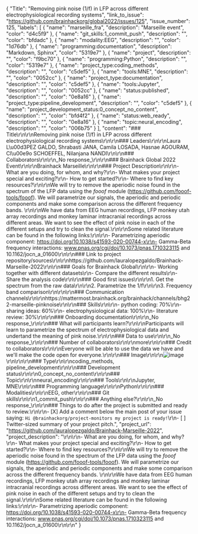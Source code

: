 {
  "Title": "Removing pink noise (1/f) in LFP across different electrophysiological recording systems",
  "link_to_issue": "https://github.com/brainhackorg/global2022/issues/125",
  "issue_number": 125,
  "labels": [
    {
      "name": "marseille_fra",
      "description": "Marseille event",
      "color": "d4c5f9"
    },
    {
      "name": "git_skills:1_commit_push",
      "description": "",
      "color": "bfdadc"
    },
    {
      "name": "modality:EEG",
      "description": "",
      "color": "1d76db"
    },
    {
      "name": "programming:documentation",
      "description": "Markdown, Sphinx",
      "color": "5319e7"
    },
    {
      "name": "project",
      "description": "",
      "color": "f9bc70"
    },
    {
      "name": "programming:Python",
      "description": "",
      "color": "5319e7"
    },
    {
      "name": "project_type:coding_methods",
      "description": "",
      "color": "c5def5"
    },
    {
      "name": "tools:MNE",
      "description": "",
      "color": "0052cc"
    },
    {
      "name": "project_type:documentation",
      "description": "",
      "color": "c5def5"
    },
    {
      "name": "tools:Jupyter",
      "description": "",
      "color": "0052cc"
    },
    {
      "name": "status:published",
      "description": "",
      "color": "0e8a16"
    },
    {
      "name": "project_type:pipeline_development",
      "description": "",
      "color": "c5def5"
    },
    {
      "name": "project_development_status:0_concept_no_content",
      "description": "",
      "color": "bfd4f2"
    },
    {
      "name": "status:web_ready",
      "description": "",
      "color": "0e8a16"
    },
    {
      "name": "topic:neural_encoding",
      "description": "",
      "color": "006b75"
    }
  ],
  "content": "### Title\r\n\r\nRemoving pink noise (1/f) in LFP across different electrophysiological recording systems\r\n\r\n### Leaders\r\n\r\nLaura L\u00d3PEZ GALDO, Shrabasti JANA, Camila LOSADA, Hasnae AGOURAM, Cl\u00e9o SCHOEFFEL, Nilanjana NANDI\r\n\r\n### Collaborators\r\n\r\n_No response_\r\n\r\n### Brainhack Global 2022 Event\r\n\r\nBrainhack Marseille\r\n\r\n### Project Description\r\n\r\n- What are you doing, for whom, and why?\r\n- What makes your project special and exciting?\r\n- How to get started?\r\n- Where to find key resources?\r\n\r\nWe will try to remove the aperiodic noise found in the spectrum of the LFP data using the _fooof_ module (https://github.com/fooof-tools/fooof). We will parametrize our signals, the aperiodic and periodic components and make some comparison across the different frequency bands. \r\n\r\nWe have data from EEG human recordings, LFP monkey utah array recordings and monkey laminar intracranial recordings across different areas. We want to see the effect of pink noise in each of the different setups and try to clean the signal.\r\n\r\nSome related literature can be found in the following links:\r\n\r\n- Parametrizing aperiodic component: https://doi.org/10.1038/s41593-020-00744-x\r\n- Gamma-Beta frequency interactions: www.pnas.org/cgi/doi/10.1073/pnas.1710323115 and 10.1162/jocn_a_01600\r\n\r\n### Link to project repository/sources\r\n\r\nhttps://github.com/lauralopezgaldo/Brainhack-Marseille-2022\r\n\r\n### Goals for Brainhack Global\r\n\r\n- Working together with different datasets\r\n- Compare the different results\r\n- Share the analysis code\r\n\r\n### Good first issues\r\n\r\n1. Get the spectrum from the raw data\r\n\r\n2. Parametrize the 1/f\r\n\r\n3. Frequency band comparison\r\n\r\n\r\n### Communication channels\r\n\r\nhttps://mattermost.brainhack.org/brainhack/channels/bhg22-marseille-pinknoise\r\n\r\n### Skills\r\n\r\n- python coding: 70%\r\n- sharing ideas: 60%\r\n- electrophysiological data: 100%\r\n- literature review: 30%\r\n\r\n### Onboarding documentation\r\n\r\n_No response_\r\n\r\n### What will participants learn?\r\n\r\nParticipants will learn to parametrize the spectrum of electrophysiological data and undertand the meaning of pink noise.\r\n\r\n### Data to use\r\n\r\n_No response_\r\n\r\n### Number of collaborators\r\n\r\nmore\r\n\r\n### Credit to collaborators\r\n\r\nEveryone will be able to use the data we have and we'll make the code open for everyone.\r\n\r\n### Image\r\n\r\n![image](https://user-images.githubusercontent.com/44520889/204252282-aea67e58-00c8-4dc3-85f0-0b15a0ef8e07.png)\r\n\r\n\r\n### Type\r\n\r\ncoding_methods, pipeline_development\r\n\r\n### Development status\r\n\r\n0_concept_no_content\r\n\r\n### Topic\r\n\r\nneural_encoding\r\n\r\n### Tools\r\n\r\nJupyter, MNE\r\n\r\n### Programming language\r\n\r\nPython\r\n\r\n### Modalities\r\n\r\nEEG, other\r\n\r\n### Git skills\r\n\r\n1_commit_push\r\n\r\n### Anything else?\r\n\r\n_No response_\r\n\r\n### Things to do after the project is submitted and ready to review.\r\n\r\n- [X] Add a comment below the main post of your issue saying: `Hi @brainhackorg/project-monitors my project is ready!`\r\n- [ ] Twitter-sized summary of your project pitch.",
  "project_url": "https://github.com/lauralopezgaldo/Brainhack-Marseille-2022",
  "project_description": "\r\n\r\n- What are you doing, for whom, and why?\r\n- What makes your project special and exciting?\r\n- How to get started?\r\n- Where to find key resources?\r\n\r\nWe will try to remove the aperiodic noise found in the spectrum of the LFP data using the _fooof_ module (https://github.com/fooof-tools/fooof). We will parametrize our signals, the aperiodic and periodic components and make some comparison across the different frequency bands. \r\n\r\nWe have data from EEG human recordings, LFP monkey utah array recordings and monkey laminar intracranial recordings across different areas. We want to see the effect of pink noise in each of the different setups and try to clean the signal.\r\n\r\nSome related literature can be found in the following links:\r\n\r\n- Parametrizing aperiodic component: https://doi.org/10.1038/s41593-020-00744-x\r\n- Gamma-Beta frequency interactions: www.pnas.org/cgi/doi/10.1073/pnas.1710323115 and 10.1162/jocn_a_01600\r\n\r\n"
}
